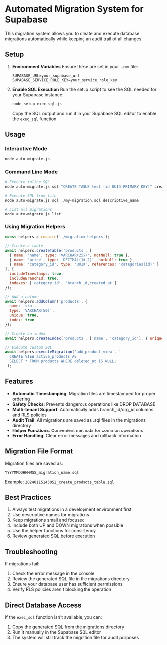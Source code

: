 # Automated Migration System for Supabase

This migration system allows you to create and execute database migrations automatically while keeping an audit trail of all changes.

## Setup

1. **Environment Variables**
   Ensure these are set in your `.env` file:
   ```
   SUPABASE_URL=your_supabase_url
   SUPABASE_SERVICE_ROLE_KEY=your_service_role_key
   ```

2. **Enable SQL Execution**
   Run the setup script to see the SQL needed for your Supabase instance:
   ```bash
   node setup-exec-sql.js
   ```
   
   Copy the SQL output and run it in your Supabase SQL editor to enable the `exec_sql` function.

## Usage

### Interactive Mode
```bash
node auto-migrate.js
```

### Command Line Mode
```bash
# Execute inline SQL
node auto-migrate.js sql "CREATE TABLE test (id UUID PRIMARY KEY)" create_test_table

# Execute SQL from file
node auto-migrate.js sql ./my-migration.sql descriptive_name

# List all migrations
node auto-migrate.js list
```

### Using Migration Helpers

```javascript
const helpers = require('./migration-helpers');

// Create a table
await helpers.createTable('products', [
  { name: 'name', type: 'VARCHAR(255)', notNull: true },
  { name: 'price', type: 'DECIMAL(10,2)', notNull: true },
  { name: 'category_id', type: 'UUID', references: 'categories(id)' }
], {
  includeTimestamps: true,
  includeBranchId: true,
  indexes: ['category_id', 'branch_id,created_at']
});

// Add a column
await helpers.addColumn('products', {
  name: 'sku',
  type: 'VARCHAR(50)',
  unique: true,
  index: true
});

// Create an index
await helpers.createIndex('products', ['name', 'category_id'], { unique: false });

// Execute custom SQL
await helpers.executeMigration('add_product_view', `
  CREATE VIEW active_products AS
  SELECT * FROM products WHERE deleted_at IS NULL;
`);
```

## Features

- **Automatic Timestamping**: Migration files are timestamped for proper ordering
- **Safety Checks**: Prevents dangerous operations like DROP DATABASE
- **Multi-tenant Support**: Automatically adds branch_id/org_id columns and RLS policies
- **Audit Trail**: All migrations are saved as .sql files in the migrations directory
- **Helper Functions**: Convenient methods for common operations
- **Error Handling**: Clear error messages and rollback information

## Migration File Format

Migration files are saved as:
```
YYYYMMDDHHMMSS_migration_name.sql
```

Example: `20240115143052_create_products_table.sql`

## Best Practices

1. Always test migrations in a development environment first
2. Use descriptive names for migrations
3. Keep migrations small and focused
4. Include both UP and DOWN migrations when possible
5. Use the helper functions for consistency
6. Review generated SQL before execution

## Troubleshooting

If migrations fail:
1. Check the error message in the console
2. Review the generated SQL file in the migrations directory
3. Ensure your database user has sufficient permissions
4. Verify RLS policies aren't blocking the operation

## Direct Database Access

If the `exec_sql` function isn't available, you can:
1. Copy the generated SQL from the migrations directory
2. Run it manually in the Supabase SQL editor
3. The system will still track the migration file for audit purposes